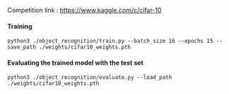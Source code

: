 Competition link : https://www.kaggle.com/c/cifar-10


#### Training

```
python3 ./object_recognition/train.py --batch_size 16 --epochs 15 --save_path ./weights/cifar10_weights.pth
```

#### Evaluating the trained model with the test set

```
python3 ./object_recognition/evaluate.py --load_path ./weights/cifar10_weights.pth
```
